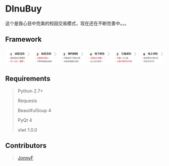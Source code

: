 # DlnuBuy
这个是我心目中完美的校园交易模式，现在还在不断完善中。。。

## Framework
![image](framework.jpg)


## Requirements

> Python 2.7+
>
> Requests
>
> BeautifulSoup 4
>
> PyQt 4
> 
> xlwt 1.0.0
> 

## Contributors

> [JonnyF](http://jonnyf.com)
